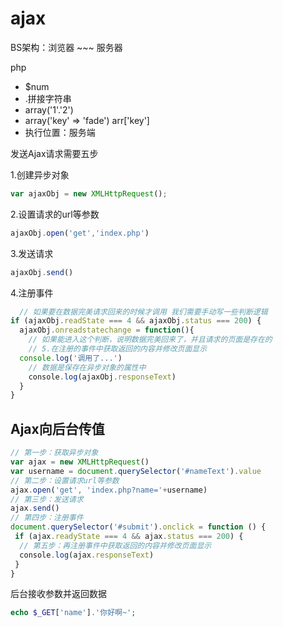 # ajax

BS架构：浏览器 ~~~ 服务器

php

- $num
- .拼接字符串
- array('1'.'2')
- array('key' => 'fade') arr['key']
- 执行位置：服务端

发送Ajax请求需要五步

1.创建异步对象

```js
var ajaxObj = new XMLHttpRequest();
```

2.设置请求的url等参数

```js
ajaxObj.open('get','index.php')
```

3.发送请求

```js
ajaxObj.send()
```

4.注册事件

```js
  // 如果要在数据完美请求回来的时候才调用 我们需要手动写一些判断逻辑
if (ajaxObj.readState === 4 && ajaxObj.status === 200) {
  ajaxObj.onreadstatechange = function(){
    // 如果能进入这个判断，说明数据完美回来了，并且请求的页面是存在的
    // 5.在注册的事件中获取返回的内容并修改页面显示
  console.log('调用了...')
    // 数据是保存在异步对象的属性中
    console.log(ajaxObj.responseText)
  }
}
```

## Ajax向后台传值

```js
// 第一步：获取异步对象
var ajax = new XMLHttpRequest()
var username = document.querySelector('#nameText').value
// 第二步：设置请求url等参数
ajax.open('get', 'index.php?name='+username)
// 第三步：发送请求
ajax.send()
// 第四步：注册事件
document.querySelector('#submit').onclick = function () {
 if (ajax.readyState === 4 && ajax.status === 200) {
  // 第五步：再注册事件中获取返回的内容并修改页面显示
  console.log(ajax.responseText)
 }
}
```

后台接收参数并返回数据

```php
echo $_GET['name'].'你好啊~';
```






